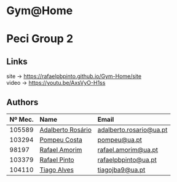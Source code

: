 # Gym@Home 

# Peci Group 2

## Links

site -> https://rafaelpbpinto.github.io/Gym-Home/site  
video -> https://youtu.be/AxsVyO-H1ss


## Authors

| Nº Mec.   | Name                                                     | Email                   |
| :---      | :---                                                     | :---                    |
| 105589    | [Adalberto Rosário](https://github.com/Adalberto-Junior) | adalberto.rosario@ua.pt |
| 103294    | [Pompeu Costa](https://github.com/pompeucosta)           | pompeu@ua.pt            |
| 98197     | [Rafael Amorim](https://github.com/Raf4morim)            | rafael.amorim@ua.pt     |
| 103379    | [Rafael Pinto](https://github.com/RafaelPBPinto)         | rafaelpbpinto@ua.pt     |
| 104110    | [Tiago Alves](https://github.com/Tiago-AlvesUA)          | tiagojba9@ua.pt         |
